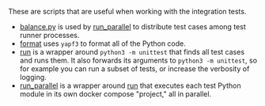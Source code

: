 These are scripts that are useful when working with the integration tests.

- [balance.py](balance.py) is used by [run_parallel](run_parallel) to
  distribute test cases among test runner processes.
- [format](format) uses `yapf3` to format all of the Python code.
- [run](run) is a wrapper around `python3 -m unittest` that finds all test
  cases and runs them.  It also forwards its arguments to `python3 -m
  unittest`, so for example you can run a subset of tests, or increase the
  verbosity of logging.
- [run_parallel](run_parallel) is a wrapper around [run](run) that executes
  each test Python module in its own docker compose "project," all in parallel.
